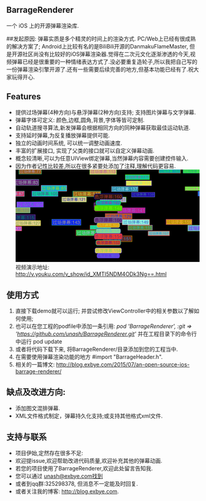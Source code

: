 ## BarrageRenderer
一个 iOS 上的开源弹幕渲染库.

##发起原因:
弹幕实质是多个精灵的时间上的渲染方式. PC/Web上已经有很成熟的解决方案了; Android上比较有名的是BiliBili开源的DanmakuFlameMaster, 但是开源社区尚没有比较好的iOS弹幕渲染器.觉得在二次元文化逐渐渗透的今天,视频弹幕已经是很重要的一种情绪表达方式了.没必要重复造轮子,所以我把自己写的一份弹幕渲染引擎开源了.还有一些需要后续完善的地方,但基本功能已经有了.祝大家玩得开心.

## Features
*  提供过场弹幕(4种方向)与悬浮弹幕(2种方向)支持; 支持图片弹幕与文字弹幕.
*  弹幕字体可定义: 颜色,边框,圆角,背景,字体等皆可定制.
*  自动轨道搜寻算法,新发弹幕会根据相同方向的同种弹幕获取最佳运动轨道.
*  支持延时弹幕,为反复播放弹幕提供可能.
*  独立的动画时间系统, 可以统一调整动画速度.
*  丰富的扩展接口, 实现了父类的接口就可以自定义弹幕动画.
*  概念较清晰,可以为任意UIView绑定弹幕,当然弹幕内容需要创建控件输入.
*  因为作者记性比较差,所以在很多紧要处添加了注释,理解代码更容易.
	![效果动画](./BarrageRendererDemo.gif)
	视频演示地址: http://v.youku.com/v_show/id_XMTI5NDM4ODk3Ng==.html

## 使用方式
1. 直接下载demo就可以运行; 并尝试修改ViewController中的相关参数以了解如何使用;
2. 也可以在您工程的podfile中添加一条引用: *pod 'BarrageRenderer', :git => 'https://github.com/unash/BarrageRenderer.git'*  并在工程目录下的命令行中运行 pod update
3. 或者将代码下载下来, 将BarrageRenderer/目录添加到您的工程当中.
4. 在需要使用弹幕渲染功能的地方 #import "BarrageHeader.h".
5. 相关的一篇博文: http://blog.exbye.com/2015/07/an-open-source-ios-barrage-renderer/

## 缺点及改进方向:
* 添加图文混排弹幕.
* XML文件格式制定，弹幕持久化支持;或支持其他格式xml文件.

## 支持与联系
* 项目伊始,定然存在很多不足:
* 欢迎提issue,欢迎帮助改进代码质量,欢迎补充其他的弹幕动画.
* 若您的项目使用了BarrageRenderer,欢迎此处留言告知我.
* 您可以通过 unash@exbye.com找到
* 或者到qq群:325298378, 但消息不一定能及时回复.
* 或者关注我的博客: http://blog.exbye.com.
